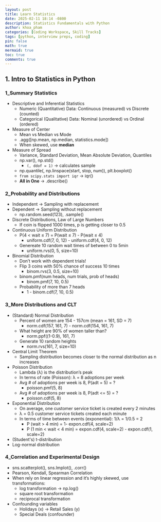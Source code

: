 ```yaml
---
layout: post
title: Learn Statistics
date: 2025-02-11 18:14 -0800
description: Statistics Fundamentals with Python
author: khoa_pham
categories: [Coding Workspace, Skill Tracks]
tags: [python, interview preps, coding]
pin: false
math: true
mermaid: true
toc: true
comments: true
---
```


## 1. Intro to Statistics in Python
### 1_Summary Statistics
* Descriptive and Inferential Statistics
    * Numeric (Quantitative) Data: Continuous (measured) vs Discrete (counted)
    * Categorical (Qualitative) Data: Nominal (unordered) vs Ordinal (ordered)
* Measure of Center
    * Mean vs Median vs Mode
    * .agg([np.mean, np.median, statistics.mode])
    * When skewed, use **median**
* Measure of Spread
    * Variance, Standard Deviation, Mean Absolute Deviation, Quantiles
    * np.var(), np.std()
        - `(, ddof = 1)` -> calculates sample  
    * np.quantile(, np.linspace(start, stop, num)), plt.boxplot()
    * `from scipy.stats import iqr` -> iqr()
    * **All in One** -> .describe()

### 2_Probability and Distributions
* Independent -> Sampling with replacement
* Dependent -> Sampling without replacement
    * np.random.seed(123), .sample()
* Discrete Distributions, Law of Large Numbers
    * If coin is flipped 1000 times, p is getting closer to 0.5
* Continuous Uniform Distribution
    * P(4 < wait ≤ 7) = P(wait ≤ 7) - P(wait ≤ 4)
        * uniform.cdf(7, 0, 12) - uniform.cdf(4, 0, 12)
    * Genereate 10 random wait times of between 0 to 5min
        * uniform.rvs(0, 5, size=10)
* Binomial Distribution
    * Don’t work with dependent trials!
    * Flip 3 coins with 50% chance of success 10 times
        * binom.rvs(3, 0.5, size=10)
    * binom.pmf(num heads, num trials, prob of heads)
        * binom.pmf(7, 10, 0.5)
    * Probability of more than 7 heads
        * 1 - binom.cdf(7, 10, 0.5)

### 3_More Distributions and CLT
* (Standard) Normal Distribution
    * Percent of women are 154 - 157cm (mean = 161, SD = 7)
        * norm.cdf(157, 161, 7) - norm.cdf(154, 161, 7)
    * What height are 90% of women taller than?
        * norm.ppf((1-0.9), 161, 7)
    * Generate 10 random heights
        * norm.rvs(161, 7, size=10)
* Central Limit Theorem
    * Sampling distribution becomes closer to the normal distribution as n increases
* Poisson Distribution
    * Lambda (λ) is the distribution’s peak
    * In terms of rate (Poisson): λ = 8 adoptions per week
    * Avg # of adoptions per week is 8, P(adt = 5) = ?
        * poisson.pmf(5, 8)
    * Avg # of adoptions per week is 8, P(adt <= 5) = ?
        * poisson.cdf(5, 8)
* Exponential Distribution
    * On average, one customer service ticket is created every 2 minutes
    * λ = 0.5 customer service tickets created each minute
    * In terms of time between events (exponential): 1/λ = 1/0.5 = 2
        * P (wait > 4 min) = 1- expon.cdf(4, scale=2)
        * P (1 min < wait < 4 min) = expon.cdf(4, scale=2) - expon.cdf(1, scale=2)
* (Student's) t-distribution
* Log-normal distribution

### 4_Correlation and Experimental Design
* sns.scatterplot(), sns.lmplot(), .corr()
* Pearson, Kendall, Spearman Correlation
* When rely on linear regression and it’s highly skewed, use transformations:
    * log transformation -> np.log()
    * square root transformation
    * reciprocal transformation
* Confounding variables
    * Holidays (x) -> Retail Sales (y)
    * Special Deals (confounder)
